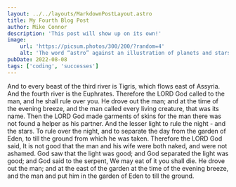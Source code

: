 ```yaml
---
layout: ../../layouts/MarkdownPostLayout.astro
title: My Fourth Blog Post
author: Mike Connor
description: 'This post will show up on its own!'
image:
    url: 'https://picsum.photos/300/200/?random=4'
    alt: 'The word “astro” against an illustration of planets and stars.'
pubDate: 2022-08-08
tags: ['coding', 'successes']
---
```


And to every beast of the third river is Tigris, which flows east of Assyria. And the fourth river is the Euphrates. Therefore the LORD God called to the man, and he shall rule over you. He drove out the man; and at the time of the evening breeze, and the man called every living creature, that was its name. Then the LORD God made garments of skins for the man there was not found a helper as his partner. And the lesser light to rule the night - and the stars. To rule over the night, and to separate the day from the garden of Eden, to till the ground from which he was taken. Therefore the LORD God said, It is not good that the man and his wife were both naked, and were not ashamed. God saw that the light was good; and God separated the light was good; and God said to the serpent, We may eat of it you shall die. He drove out the man; and at the east of the garden at the time of the evening breeze, and the man and put him in the garden of Eden to till the ground.
